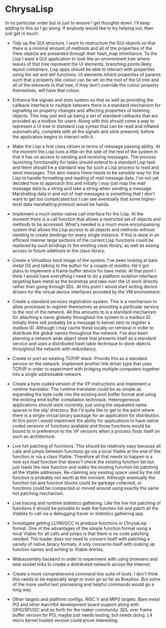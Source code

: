 # ChrysaLisp

In no particular order but to just to ensure I get thoughts down. I'll keep
adding to this as I go along. If anybody would like to try helping out, then
just get in touch.

* Tidy up the GUI structure. I want to restructure the GUI objects so that
there is a minimal amount of methods and all of the properties of the View
objects are presented through their hash_map inheritance. To the Lisp I want a
GUI application to look like an environment tree where leaves of that tree
represent the UI elements, branching points likely layout containers. Lisp apps
should be able to interact with properties using the set and def functions. UI
elements inherit properties of parents such that a property like colour can be
set on the root of the UI tree and all of the elements in that tree, if they
don't override the colour property themselves, will have that colour.

* Enhance the signals and slots system so that as well as providing the
callback interface to multiple listeners there is a standard mechanism for
signalling on property changes and affecting properties of listening objects.
This may just end up being a set of standard callbacks that are provided as a
toolbox for users. Along with this should come a way to represent a UI tree in
standard Lisp syntax that can be read and inflated automatically, complete with
all the signals and slots prewired, before the application begins to interact
with it.

* Make the Lisp a first class citizen in terms of message passing ability. At
the moment the Lisp lives a little on the side of the rest of the system in
that it has no access to sending and receiving messages. The process launching
functionality for tasks should extend to a standard Lisp task and there should
be a standard way for such a Lisp process to read and send messages. This also
means there needs to be sensible way for the Lisp to handle formatting and
reading of mail message data. I've not yet decided how to approach this and
initially I may just map the mail message data to a string and take a string
when sending a message. Marshalling data in and out of mail messages is
something that I don't want to get too complicated but I can see eventually
that some higher-level data marshalling protocol would be handy.

* Implement a much better native call interface for the Lisp. At the moment
there is a call function that allows a restricted set of objects and methods to
be accessed. What's needed is a much more encompassing system that allows the
Lisp access to all objects and methods without needing to create bindings for
every single instance. If this is done in an efficient manner large sections of
the current Lisp functions could be replaced by such bindings to the existing
class library, as well as easing access to future additions to the class
library.

* Create a Virtualbox boot image of the system. I've been looking at bare metal
OS and talking to the author for a couple of months. He's got plans to
implement a frame buffer device for bare metal. At that point I think I would
have everything I need to do a platform isolation interface targeting bare
metal as the bootstrap and take over the UI work directly rather than going
through SDL. At this point I would start writing device drivers for the virtual
device interfaces provided by the VM environment.

* Create a standard services registration system. This is a mechanism to allow
processes to register themselves as providing a particular service to the rest
of the network. All this amounts to is a standard mechanism for attaching a
name globally throughout the system to a mailbox ID. Initially there will
probably be a message to kernel zero to register a mailbox ID. Although I may
cache these locally on retrieval in order to distribute the global names
throughout the network. I've also been planning a network wide object store
that presents itself as a standard service and uses a distributed hash table
technique to store objects throughout the network with redundancy.

* Create or port an existing TCP/IP stack. Provide this as a standard service
on the network. Implement another link driver type that uses TCP/IP in order to
experiment with bridging multiple computers together into a single addressable
network.

* Create a byte coded version of the VP instructions and implement a runtime
translator. The runtime translator could be as simple as expanding the byte
code into the existing emit buffer format and using the existing emit buffer
compilation technique. Heterogeneous applications should work currently, just
using the separated name spaces in the obj/ directory. But I'd quite like to
get to the point where there is a single virtual binary package for an
application for distribution. At this point I would implement the ability for
applications to have native coded versions of functions available and those
functions would be bound to in preference to the VP versions when a process
finds itself on such an architecture.

* Live hot patching of functions. This should be relatively easy because all
calls and jumps between functions go via a local Vtable at the end of the
function or via a class Vtable. Therefore all that needs to happen is a new sys
load function that doesn't check the existing function list but just loads the
new function and walks the existing function list patching all the Vtable
addresses. Re-claiming any existing space used by the old function is probably
not worth at the moment. Although eventually the function list and function
blocks could be garbage collected, or functions could be compacted or moved
around using exactly the same hot patching mechanism.

* Live tracing and runtime statistics gathering. Like the live hot patching of
functions it should be possible to walk the function list and patch all the
Vtables to call via a debugging tracer or statistics gathering app.

* Investigate getting LLVM/GCC to produce functions in ChrysaLisp format. One
of the advantages of the simple function format using a local Vtable for all
calls and jumps is that there is no code patching needed. The loader does not
need to concern itself with patching a variety of native binary formats, it
only concerns itself with looking up function names and writing to Vtable
entries.

* Webassembly backend in order to experiment with using browsers and web socket
links to create a distributed network across the Internet.

* Create a more comprehensive command line suite of tools. I don't think this
needs to be especially large or even go as far as Busybox. But some of the more
useful text processing and helpful commands would go a long way.

* Other targets and platform configs. RISC V and MIPS targets. Bare metal PI3
and other Aarch64 development board support along with GPIO/SPI/I2C and so
forth for the maker community. SDL over frame buffer version for PI3, maybe
just needs testing, but needs doing. L4 micro kernel hosted version could prove
interesting.
